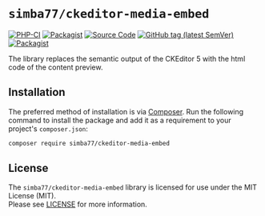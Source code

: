 # `simba77/ckeditor-media-embed`

[![PHP-CI](https://github.com/simba77/ckeditor-media-embed/workflows/PHP-CI/badge.svg?branch=master)](https://github.com/simba77/ckeditor-media-embed/actions)
[![Packagist](https://img.shields.io/packagist/l/simba77/ckeditor-media-embed.svg)](https://packagist.org/packages/simba77/ckeditor-media-embed)
[![Source Code](https://img.shields.io/badge/source-simba77%2Fckeditor--media--embed-blue)](https://github.com/simba77/ckeditor-media-embed)
[![GitHub tag (latest SemVer)](https://img.shields.io/github/tag/simba77/ckeditor-media-embed.svg?label=stable)](https://github.com/simba77/ckeditor-media-embed/releases)
[![Packagist](https://img.shields.io/packagist/dt/simba77/ckeditor-media-embed)](https://packagist.org/packages/simba77/ckeditor-media-embed)

The library replaces the semantic output of the CKEditor 5 with the html code of the content preview.

## Installation

The preferred method of installation is via [Composer](http://getcomposer.org). Run the following
command to install the package and add it as a requirement to your project's
`composer.json`:

```bash
composer require simba77/ckeditor-media-embed
```

## License

The `simba77/ckeditor-media-embed` library is licensed for use under the MIT License (MIT).  
Please see [LICENSE](https://github.com/simba77/ckeditor-media-embed/blob/master/LICENSE) for more information.
